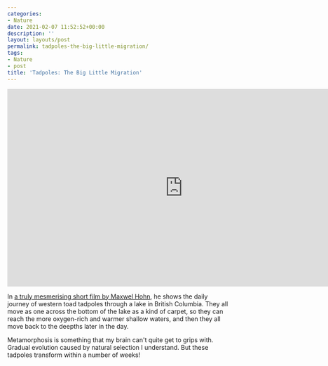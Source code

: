 ```yaml
---
categories:
- Nature
date: 2021-02-07 11:52:52+00:00
description: ''
layout: layouts/post
permalink: tadpoles-the-big-little-migration/
tags:
- Nature
- post
title: 'Tadpoles: The Big Little Migration'
---
```


<iframe width="800" height="450" src="https://www.youtube.com/embed/5S-lZtE1J6M" frameborder="0" allow="accelerometer; autoplay; clipboard-write; encrypted-media; gyroscope; picture-in-picture" allowfullscreen></iframe>

In [a truly mesmerising short film by Maxwel Hohn](https://www.youtube.com/watch?v=5S-lZtE1J6M&feature=emb_title), he shows the daily journey of western toad tadpoles through a lake in British Columbia. They all move as one across the bottom of the lake as a kind of carpet, so they can reach the more oxygen-rich and warmer shallow waters, and then they all move back to the deepths later in the day.

Metamorphosis is something that my brain can't quite get to grips with. Gradual evolution caused by natural selection I understand. But these tadpoles transform within a number of weeks!